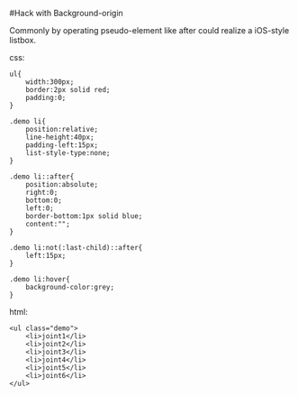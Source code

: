 #Hack with Background-origin

Commonly by operating pseudo-element like after could realize a iOS-style listbox.

css:

	ul{
		width:300px;
		border:2px solid red;
		padding:0;
	}
	
	.demo li{
		position:relative;
		line-height:40px;
		padding-left:15px;
		list-style-type:none;
	}
	
	.demo li::after{
		position:absolute;
		right:0;
		bottom:0;
		left:0;
		border-bottom:1px solid blue;
		content:"";
	}
	
	.demo li:not(:last-child)::after{
		left:15px;
	}
	
	.demo li:hover{
		background-color:grey;
	}
	

html:

	<ul class="demo">
		<li>joint1</li>
		<li>joint2</li>
		<li>joint3</li>
		<li>joint4</li>
		<li>joint5</li>
		<li>joint6</li>
	</ul>